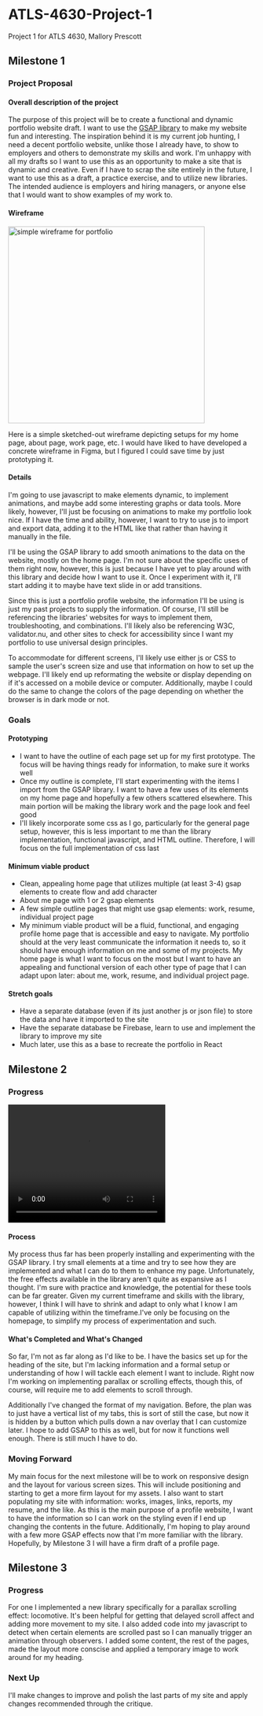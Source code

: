# ATLS-4630-Project-1
Project 1 for ATLS 4630, Mallory Prescott

<h2>Milestone 1</h2>
<h3>Project Proposal</h3>
<h4>Overall description of the project</h4>
The purpose of this project will be to create a functional and dynamic portfolio website draft. I want to use the <a href="https://gsap.com/about/">GSAP library</a> to make my website fun and interesting. The inspiration behind it is my current job hunting, I need a decent portfolio website, unlike those I already have, to show to employers and others to demonstrate my skills and work. I'm unhappy with all my drafts so I want to use this as an opportunity to make a site that is dynamic and creative. Even if I have to scrap the site entirely in the future, I want to use this as a draft, a practice exercise, and to utilize new libraries. The intended audience is employers and hiring managers, or anyone else that I would want to show examples of my work to. 

<h4>Wireframe</h4>
<img src="https://github.com/user-attachments/assets/16433037-2c11-46e1-8d22-080dcf0ff770" alt="simple wireframe for portfolio" width="400px"></p>
<p>
  Here is a simple sketched-out wireframe depicting setups for my home page, about page, work page, etc. I would have liked to have developed a concrete wireframe in Figma, 
  but I figured I could save time by just prototyping it. 
</p>

<h4>Details</h4>
<p>I'm going to use javascript to make elements dynamic, to implement animations, and maybe add some interesting graphs or data tools. More likely, however, I'll just be focusing on animations to make my portfolio look nice. If I have the time and ability, however, I want to try to use js to import and export data, adding it to the HTML like that rather than having it manually in the file.</p>
<p>I'll be using the GSAP library to add smooth animations to the data on the website, mostly on the home page. I'm not sure about the specific uses of them right now, however, this is just because I have yet to play around with this library and decide how I want to use it. Once I experiment with it, I'll start adding it to maybe have text slide in or add transitions. </p>
<p>Since this is just a portfolio profile website, the information I'll be using is just my past projects to supply the information. Of course, I'll still be referencing the libraries' websites for ways to implement them, troubleshooting, and combinations. I'll likely also be referencing W3C, validator.nu, and other sites to check for accessibility since I want my portfolio to use universal design principles.</p>
<p>To accommodate for different screens, I'll likely use either js or CSS to sample the user's screen size and use that information on how to set up the webpage. I'll likely end up reformating the website or display depending on if it's accessed on a mobile device or computer. Additionally, maybe I could do the same to change the colors of the page depending on whether the browser is in dark mode or not. </p>

<h3>Goals</h3>
<h4>Prototyping</h4>
<ul>
  <li>I want to have the outline of each page set up for my first prototype. The focus will be having things ready for information, to make sure it works well</li>
  <li>Once my outline is complete, I'll start experimenting with the items I import from the GSAP library. I want to have a few uses of its elements on my home page and hopefully a few others scattered elsewhere. This main portion will be making the library work and the page look and feel good</li>
  <li>I'll likely incorporate some css as I go, particularly for the general page setup, however, this is less important to me than the library implementation, functional javascript, and HTML outline. Therefore, I will focus on the full implementation of css last</li>
</ul>

<h4>Minimum viable product</h4>
<ul>
  <li>Clean, appealing home page that utilizes multiple (at least 3-4) gsap elements to create flow and add character</li>
  <li>About me page with 1 or 2 gsap elements</li>
  <li>A few simple outline pages that might use gsap elements: work, resume, individual project page</li>
  <li>My minimum viable product will be a fluid, functional, and engaging profile home page that is accessible and easy to navigate. My portfolio should at the very least communicate the information it needs to, so it should have enough information on me and some of my projects. My home page is what I want to focus on the most but I want to have an appealing and functional version of each other type of page that I can adapt upon later: about me, work, resume, and individual project page. </li>
</ul>

<h4>Stretch goals</h4>
<ul>
  <li>Have a separate database (even if its just another js or json file) to store the data and have it imported to the site</li>
  <li>Have the separate database be Firebase, learn to use and implement the library to improve my site</li>
  <li>Much later, use this as a base to recreate the portfolio in React</li>
</ul>

<h2>Milestone 2</h2>
<h3>Progress</h3>
<video auto width="320" height="240">
  <source src="Portfolio\vid\milestone-2.mp4" type="video/mp4">
Your browser does not support the video tag.
</video> 
<h4>Process</h4>
<p>My process thus far has been properly installing and experimenting with the GSAP library. I try small elements at a time and try to see how they are implemented and what I can do to them to enhance my page. Unfortunately, the free effects available in the library aren't quite as expansive as I thought. I'm sure with practice and knowledge, the potential for these tools can be far greater. Given my current timeframe and skills with the library, however, I think I will have to shrink and adapt to only what I know I am capable of utilizing within the timeframe.I've only be focusing on the homepage, to simplify my process of experimentation and such. </p>
<h4>What's Completed and What's Changed</h4>
<p>So far, I'm not as far along as I'd like to be. I have the basics set up for the heading of the site, but I'm lacking information and a formal setup or understanding of how I will tackle each element I want to include. Right now I'm working on implementing parallax or scrolling effects, though this, of course, will require me to add elements to scroll through.</p>
<p>Additionally I've changed the format of my navigation. Before, the plan was to just have a vertical list of my tabs, this is sort of still the case, but now it is hidden by a button which pulls down a nav overlay that I can customize later. I hope to add GSAP to this as well, but for now it functions well enough. There is still much I have to do.</p>
<h3>Moving Forward</h3>
<p>My main focus for the next milestone will be to work on responsive design and the layout for various screen sizes. This will include positioning and starting to get a more firm layout for my assets. I also want to start populating my site with information: works, images, links, reports, my resume, and the like. As this is the main purpose of a profile website, I want to have the information so I can work on the styling even if I end up changing the contents in the future. Additionally, I'm hoping to play around with a few more GSAP effects now that I'm more familiar with the library. Hopefully, by Milestone 3 I will have a firm draft of a profile page.</p>

<h2>Milestone 3</h2>
<h3>Progress</h3>
<p>For one I implemented a new library specifically for a parallax scrolling effect: locomotive. It's been helpful for getting that delayed scroll affect and adding more movement to my site. I also added code into my javascript to detect when certain elements are scrolled past so I can manually trigger an animation through observers. I added some content, the rest of the pages, made the layout more conscise and applied a temporary image to work around for my heading.</p>
<h3>Next Up</h3>
<p>I'll make changes to improve and polish the last parts of my site and apply changes recommended through the critique.</p>